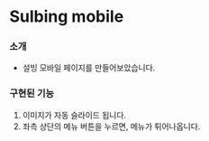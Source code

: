 <h1>Sulbing mobile</h1>
<h3>소개</h3>
<ul>
  <li>설빙 모바일 페이지를 만들어보았습니다.</li>
</ul>
<h3> 구현된 기능</h3>
<ol>
  <li>이미지가 자동 슬라이드 됩니다.</li>
  <li>좌측 상단의 메뉴 버튼을 누르면, 메뉴가 튀어나옵니다.</li>
</ol>
